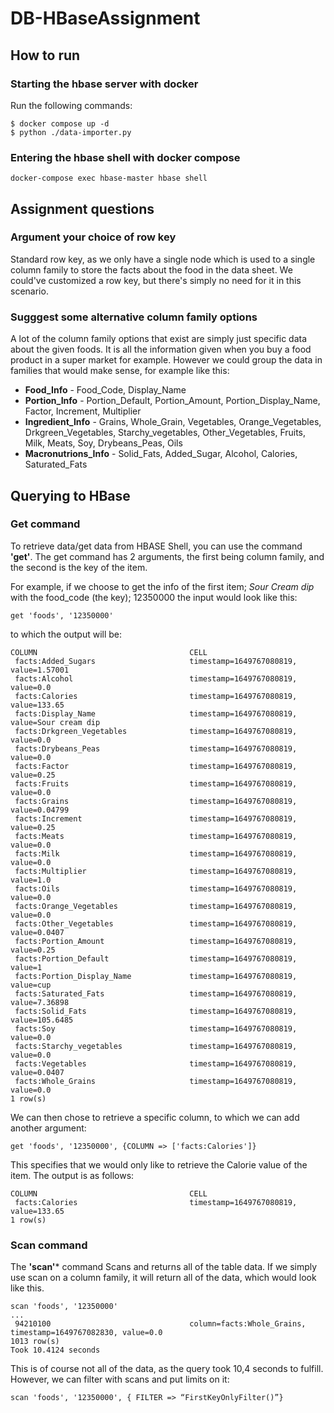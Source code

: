 # DB-HBaseAssignment

## How to run
### Starting the hbase server with docker
Run the following commands:
```
$ docker compose up -d
$ python ./data-importer.py
```
### Entering the hbase shell with docker compose
```
docker-compose exec hbase-master hbase shell
```

## Assignment questions
### Argument your choice of row key
Standard row key, as we only have a single node which is used to a single column family to store
the facts about the food in the data sheet. We could've customized a row key, but there's simply
no need for it in this scenario.

### Sugggest some alternative column family options
A lot of the column family options that exist are simply just specific data about the given foods.
It is all the information given when you buy a food product in a super market for example.
However we could group the data in families that would make sense, for example like this:
* **Food_Info** - Food_Code, Display_Name
* **Portion_Info** - Portion_Default, Portion_Amount, Portion_Display_Name, Factor, Increment, Multiplier
* **Ingredient_Info** - Grains, Whole_Grain, Vegetables, Orange_Vegetables, Drkgreen_Vegetables, Starchy_vegetables,
                        Other_Vegetables, Fruits, Milk, Meats, Soy, Drybeans_Peas, Oils
* **Macronutrions_Info** - Solid_Fats, Added_Sugar, Alcohol, Calories, Saturated_Fats

## Querying to HBase
### Get command
To retrieve data/get data from HBASE Shell, you can use the command **'get'**.
The get command has 2 arguments, the first being column family, and the second is the key of the item.

For example, if we choose to get the info of the first item; *Sour Cream dip* with the food_code (the key); 12350000
the input would look like this:
```
get 'foods', '12350000'
```
to which the output will be:
```
COLUMN                                  CELL
 facts:Added_Sugars                     timestamp=1649767080819, value=1.57001
 facts:Alcohol                          timestamp=1649767080819, value=0.0
 facts:Calories                         timestamp=1649767080819, value=133.65
 facts:Display_Name                     timestamp=1649767080819, value=Sour cream dip
 facts:Drkgreen_Vegetables              timestamp=1649767080819, value=0.0
 facts:Drybeans_Peas                    timestamp=1649767080819, value=0.0
 facts:Factor                           timestamp=1649767080819, value=0.25
 facts:Fruits                           timestamp=1649767080819, value=0.0
 facts:Grains                           timestamp=1649767080819, value=0.04799
 facts:Increment                        timestamp=1649767080819, value=0.25
 facts:Meats                            timestamp=1649767080819, value=0.0
 facts:Milk                             timestamp=1649767080819, value=0.0
 facts:Multiplier                       timestamp=1649767080819, value=1.0
 facts:Oils                             timestamp=1649767080819, value=0.0
 facts:Orange_Vegetables                timestamp=1649767080819, value=0.0
 facts:Other_Vegetables                 timestamp=1649767080819, value=0.0407
 facts:Portion_Amount                   timestamp=1649767080819, value=0.25
 facts:Portion_Default                  timestamp=1649767080819, value=1
 facts:Portion_Display_Name             timestamp=1649767080819, value=cup
 facts:Saturated_Fats                   timestamp=1649767080819, value=7.36898
 facts:Solid_Fats                       timestamp=1649767080819, value=105.6485
 facts:Soy                              timestamp=1649767080819, value=0.0
 facts:Starchy_vegetables               timestamp=1649767080819, value=0.0
 facts:Vegetables                       timestamp=1649767080819, value=0.0407
 facts:Whole_Grains                     timestamp=1649767080819, value=0.0
1 row(s)
```

We can then chose to retrieve a specific column, to which we can add another argument:
```
get 'foods', '12350000', {COLUMN => ['facts:Calories']}
```
This specifies that we would only like to retrieve the Calorie value of the item.
The output is as follows:
```
COLUMN                                  CELL
 facts:Calories                         timestamp=1649767080819, value=133.65
1 row(s)
```

### Scan command
The **'scan'*** command Scans and returns all of the table data.
If we simply use scan on a column family, it will return all of the data, which would look like this.
```
scan 'foods', '12350000'
...
 94210100                               column=facts:Whole_Grains, timestamp=1649767082830, value=0.0
1013 row(s)
Took 10.4124 seconds
```
This is of course not all of the data, as the query took 10,4 seconds to fulfill.
However, we can filter with scans and put limits on it:
```
scan 'foods', '12350000', { FILTER => “FirstKeyOnlyFilter()”}
```
